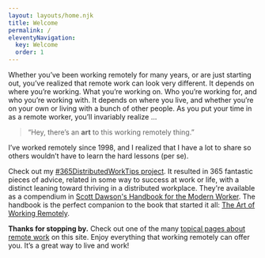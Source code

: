 ```yaml
---
layout: layouts/home.njk
title: Welcome
permalink: /
eleventyNavigation:
  key: Welcome
  order: 1
---
```


Whether you’ve been working remotely for many years, or are just starting out, you’ve realized that remote work can look very different. It depends on where you’re working. What you’re working on. Who you’re working for, and who you’re working with. It depends on where you live, and whether you’re on your own or living with a bunch of other people. As you put your time in as a remote worker, you’ll invariably realize ...

> “Hey, there’s an **art** to this working remotely thing.”

I’ve worked remotely since 1998, and I realized that I have a lot to share so others wouldn’t have to learn the hard lessons (per se).

Check out my [#365DistributedWorkTips project](/news/365-distributed-work-tips/). It resulted in 365 fantastic pieces of advice, related in some way to success at work or life, with a distinct leaning toward thriving in a distributed workplace. They're available as a compendium in [Scott Dawson's Handbook for the Modern Worker](https://scottpdawson.com/writing/handbook/). The handbook is the perfect companion to the book that started it all: [The Art of Working Remotely](https://scottpdawson.com/writing/aowr/).

**Thanks for stopping by.** Check out one of the many [topical pages about remote work](/topics/) on this site. Enjoy everything that working remotely can offer you. It’s a great way to live and work!
